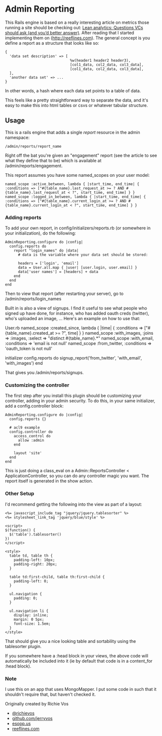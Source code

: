 # Admin Reporting #
This Rails engine is based on a really interesting article on metrics those running a site should be checking out:  [Lean analytics: Questions VCs should ask (and you’d better answer)](http://www.watchingwebsites.com/archives/lean-analytics-questions-vcs-should-ask-and-youd-better-answer). After reading that I started implementing them on (http://reeflines.com). The general concept is you define a report as a structure that looks like so:

    {
      'data set description' => [
                                  %w(header1 header2 header3),
                                  [col1_data, col2_data, col3_data],
                                  [col1_data, col2_data, col3_data],
      ],
      'another data set' => ...
    }

In other words, a hash where each data set points to a table of data.

This feels like a pretty straightforward way to separate the data, and it's easy to make this into html tables or csvs or whatever tabular structure.

## Usage ##
This is a rails engine that adds a single _report_ resource in the admin namespace:

    /admin/reports/report_name

Right off the bat you're given an "engagement" report (see the article to see what they define that to be) which is available at /admin/reports/engagement.

This report assumes you have some named_scopes on your user model:

    named_scope :active_between, lambda { |start_time, end_time| { :conditions => ["#{table_name}.last_request_at >= ? AND #{table_name}.last_request_at < ?", start_time, end_time] } }
    named_scope :logged_in_between, lambda { |start_time, end_time| { :conditions => ["#{table_name}.current_login_at >= ? AND #{table_name}.current_login_at < ?", start_time, end_time] } }
    

### Adding reports ###
To add your own report, in config/initializers/reports.rb (or somewhere in your initialization), do the following:

    AdminReporting.configure do |config|
      config.reports do
        report "login_names" do |data|
          # data is the variable where your data set should be stored:

          headers = ['login', 'email']
          data = User.all.map { |user| [user.login, user.email] }
          data['user names'] = [headers] + data
        end
      end
    end

Then to view that report (after restarting your server), go to /admin/reports/login_names

Built in is also a view of signups. I find it useful to see what people who signed up have done, for instance, who has added oauth creds (twitter), who's uploaded an image, ... Here's an example on how to use that:

User.rb
    named_scope :created_since, lambda { |time| { :conditions => ["#{table_name}.created_at >= ?", time] } }
    named_scope :with_images, :joins => :images, :select => "distinct #{table_name}.*"
    named_scope :with_email, :conditions => 'email is not null'
    named_scope :from_twitter, :conditions => 'oauth_token is not null'

initializer
    config.reports do
      signup_report('from_twitter', 'with_email', 'with_images')
    end

That gives you /admin/reports/signups.

### Customizing the controller ###
The first step after you install this plugin should be customizing your controller, adding in your admin security. To do this, in your same initializer, add a config.controller block:

    AdminReporting.configure do |config|
      config.reports {}

      # acl9 example
      config.controller do
        access_control do
          allow :admin
        end

        layout 'site'
      end
    end

This is just doing a class_eval on a Admin::ReportsController < ApplicationController, so you can do any controller magic you want. The report itself is generated in the show action.

### Other Setup ###
I'd recommend getting the following into the view as part of a layout:

    <%= javascript_include_tag "jquery/jquery.tablesorter" %>
    <%= stylesheet_link_tag 'jquery/blue/style' %>

    <script>
    $(function() {
      $('table').tablesorter()
    })
    </script>

    <style>
      table td, table th {
        padding-left: 10px;
        padding-right: 20px;
      }

      table td:first-child, table th:first-child {
        padding-left: 0;
      }

      ul.navigation {
        padding: 0;
      }

      ul.navigation li {
        display: inline;
        margin: 0 5px;
        font-size: 1.5em;
      }
    </style>

That should give you a nice looking table and sortability using the tablesorter plugin.

If you somewhere have a :head block in your views, the above code will automatically be included into it (ie by default that code is in a content_for :head block).

### Note ###
I use this on an app that uses MongoMapper. I put some code in such that it shouldn't require that, but haven't checked it.

Originally created by Richie Vos
*   [@richievos](http://twitter.com/richievos)
*   [github.com/jerryvos](http://github.com/jerryvos)
*   [esopp.us](http://esopp.us)
*   [reeflines.com](http://reeflines.com)